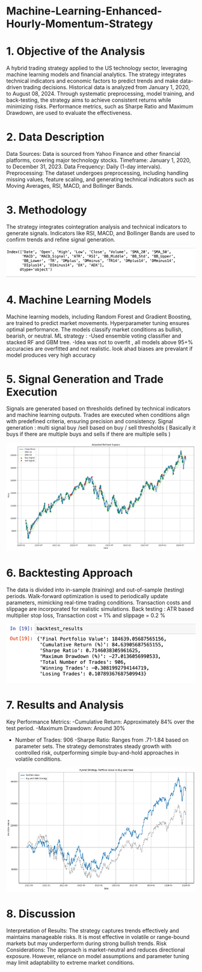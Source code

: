 # Machine-Learning-Enhanced-Hourly-Momentum-Strategy

# 1. Objective of the Analysis

A hybrid trading strategy applied to the US technology sector, leveraging machine learning models and financial analytics. The strategy integrates technical indicators and economic factors to predict trends and make data-driven trading decisions. Historical data is analyzed from January 1, 2020, to August 08, 2024. Through systematic preprocessing, model training, and back-testing, the strategy aims to achieve consistent returns while minimizing risks. Performance metrics, such as Sharpe Ratio and Maximum Drawdown, are used to evaluate the effectiveness.

# 2. Data Description

Data Sources: Data is sourced from Yahoo Finance and other financial platforms, covering major technology stocks.
Timeframe: January 1, 2020, to December 31, 2023.
Data Frequency: Daily (1-day intervals).
Preprocessing: The dataset undergoes preprocessing, including handling missing values, feature scaling, and generating technical indicators such as Moving Averages, RSI, MACD, and Bollinger Bands.


# 3. Methodology

The strategy integrates cointegration analysis and technical indicators to generate signals. Indicators like RSI, MACD, and Bollinger Bands are used to confirm trends and refine signal generation.

![Alt text](Picture1.png)

# 4. Machine Learning Models

Machine learning models, including Random Forest and Gradient Boosting, are trained to predict market movements. Hyperparameter tuning ensures optimal performance. The models classify market conditions as bullish, bearish, or neutral. 
ML strategy : 
 -Used ensemble voting classifier and stacked RF and GBM tree.
 -Idea was not to overfit , all models above 95+% accuracies are overfitted and not realistic. look ahad biases are prevalant if model produces very high accuracy

# 5. Signal Generation and Trade Execution

Signals are generated based on thresholds defined by technical indicators and machine learning outputs. Trades are executed when conditions align with predefined criteria, ensuring precision and consistency. 
Signal generation : multi signal buy /sell based on buy / sell thresholds ( Basically it buys if there are multiple buys and sells if there are multiple sells )

![Alt text](Picture2.png)

# 6. Backtesting Approach

The data is divided into in-sample (training) and out-of-sample (testing) periods. Walk-forward optimization is used to periodically update parameters, mimicking real-time trading conditions. Transaction costs and slippage are incorporated for realistic simulations.
Back testing : ATR based multiplier stop loss, Transaction cost = 1% and slippage = 0.2 %

![Alt text](Picture3.png)

# 7. Results and Analysis
Key Performance Metrics:
-Cumulative Return: Approximately 84% over the test period.
-Maximum Drawdown: Around 30%
- Number of Trades: 906
-Sharpe Ratio: Ranges from .71-1.84  based on parameter sets.
The strategy demonstrates steady growth with controlled risk, outperforming simple buy-and-hold approaches in volatile conditions.

![Alt text](Picture4.png)

# 8. Discussion
Interpretation of Results: The strategy captures trends effectively and maintains manageable risks. It is most effective in volatile or range-bound markets but may underperform during strong bullish trends.
Risk Considerations: The approach is market-neutral and reduces directional exposure. However, reliance on model assumptions and parameter tuning may limit adaptability to extreme market conditions.

